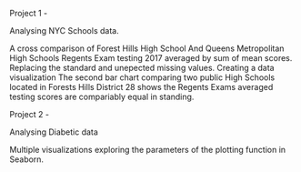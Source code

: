 Project 1 -

Analysing NYC Schools data.

A cross comparison of Forest Hills High School And Queens Metropolitan High Schools Regents Exam testing 2017 averaged by sum of mean scores. 
Replacing the standard and unepected missing values. 
Creating a data visualization
The second bar chart comparing two public High Schools located in Forests Hills District 28 shows the Regents Exams averaged testing scores are compariably equal in standing.

Project 2 -

Analysing Diabetic data

Multiple visualizations exploring the parameters of the plotting function in Seaborn. 

